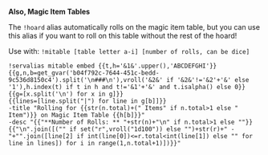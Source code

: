 **Also, Magic Item Tables**  
  
The `!hoard` alias automatically rolls on the magic item table, but you can use this alias if you want to roll on this table without the rest of the hoard!  
  
Use with: `!mitable [table letter a-i] [number of rolls, can be dice]`  
  
```  
!servalias mitable embed {{t,h='&1&'.upper(),'ABCDEFGHI'}}{{g,n,b=get_gvar('b04f792c-7644-451c-bedd-9c536d8150c4').split('\n###\n'),vroll('&2&' if '&2&'!='&2'+'&' else '1'),h.index(t) if t in h and t!='&1'+'&' and t.isalpha() else 0}}  
{{g=[x.split('\n') for x in g]}}  
{{lines=[line.split("|") for line in g[b]]}}  
-title "Rolling for {{str(n.total)+(" Items" if n.total>1 else " Item")}} on Magic Item Table {{h[b]}}"  
-desc "{{"**Number of Rolls: ** "+str(n)+"\n" if n.total>1 else ""}}{{"\n".join([("" if set("r",vroll("1d100")) else "")+str(r)+" - "+"".join([line[2] if int(line[0])<=r.total<int(line[1]) else "" for line in lines]) for i in range(1,n.total+1)])}}"  
```